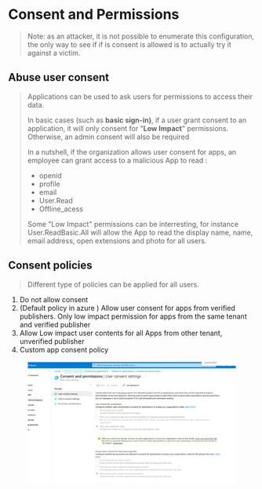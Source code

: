 # Consent and Permissions

> Note: as an attacker, it is not possible to enumerate this configuration, the only way to see if if is consent is allowed is to actually try it against a victim.&#x20;

## Abuse user consent

> Applications can be used to ask users for permissions to access their data.
>
> In basic cases (such as **basic sign-in)**, if a user grant consent to an application, it will only consent for "**Low Impact**" permissions. Otherwise, an admin consent will also be required
>
> In a nutshell, if the organization allows user consent for apps, an employee can grant access to a malicious App to read :&#x20;
>
> * openid
> * profile
> * email
> * User.Read
> * Offline\_acess
>
> Some "Low Impact" permissions can be interresting, for instance User.ReadBasic.All will allow the App to read the display name, name, email address, open extensions and photo for all users.
>
>

## Consent policies

> Different type of policies can be applied for all users.

1. Do not allow consent
2. (Default policy in azure ) Allow user consent for apps from verified publishers. Only low impact permission for apps from the same tenant and verified publisher
3. Allow Low impact user contents for all Apps from other tenant, unverified publisher
4. Custom app consent policy

<figure><img src="../../../../../.gitbook/assets/image (12).png" alt=""><figcaption></figcaption></figure>
